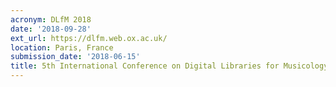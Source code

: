 ```yaml
---
acronym: DLfM 2018
date: '2018-09-28'
ext_url: https://dlfm.web.ox.ac.uk/
location: Paris, France
submission_date: '2018-06-15'
title: 5th International Conference on Digital Libraries for Musicology
---
```

